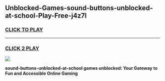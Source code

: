
## Unblocked-Games-sound-buttons-unblocked-at-school-Play-Free-j4z7l
<h3>
<a href="https://premium76.site?title=sound-buttons-unblocked-at-school&ref=19M">CLICK TO PLAY</a></h3>
<hr>

<h3>
<a href="https://premium76.site?title=sound-buttons-unblocked-at-school&ref=19M">CLICK 2 PLAY</a>
  
</h3>

<a href="https://premium76.site?title=sound-buttons-unblocked-at-school&ref=19M"><img src="https://clearcache.store/games.png"></a>


**sound-buttons-unblocked-at-school games unblocked: Your Gateway to Fun and Accessible Online Gaming**
